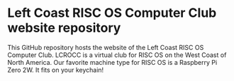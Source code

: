 
# Left Coast RISC OS Computer Club website repository

This GitHub repository hosts the website of the Left Coast RISC OS Computer Club. LCROCC is a virtual club for RISC OS on the West Coast of North America. Our favorite machine type for RISC OS is a Raspberry Pi Zero 2W. It fits on your keychain!

